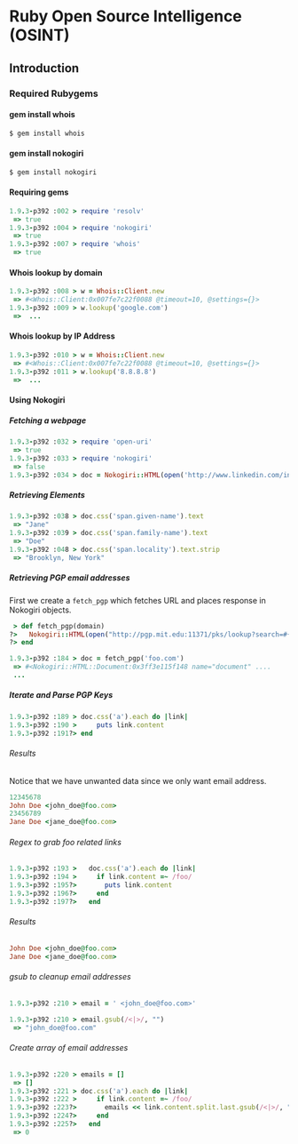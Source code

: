 # Ruby Open Source Intelligence (OSINT)

## Introduction


### Required Rubygems

#### gem install whois
```bash
$ gem install whois
```
#### gem install nokogiri
```bash
$ gem install nokogiri
```

#### Requiring gems

```ruby
1.9.3-p392 :002 > require 'resolv'
 => true 
1.9.3-p392 :004 > require 'nokogiri'
 => true 
1.9.3-p392 :007 > require 'whois'
 => true 
```

#### Whois lookup by domain

```ruby
1.9.3-p392 :008 > w = Whois::Client.new
 => #<Whois::Client:0x007fe7c22f0088 @timeout=10, @settings={}> 
1.9.3-p392 :009 > w.lookup('google.com')
 =>  ...
```
#### Whois lookup by IP Address
```ruby
1.9.3-p392 :010 > w = Whois::Client.new
 => #<Whois::Client:0x007fe7c22f0088 @timeout=10, @settings={}> 
1.9.3-p392 :011 > w.lookup('8.8.8.8')
 =>  ...
```

#### Using Nokogiri

##### Fetching a webpage

```ruby
1.9.3-p392 :032 > require 'open-uri'
 => true 
1.9.3-p392 :033 > require 'nokogiri'
 => false 
1.9.3-p392 :034 > doc = Nokogiri::HTML(open('http://www.linkedin.com/in/janedoe'))
```

##### Retrieving Elements
```ruby
1.9.3-p392 :038 > doc.css('span.given-name').text
 => "Jane" 
1.9.3-p392 :039 > doc.css('span.family-name').text
 => "Doe"
1.9.3-p392 :048 > doc.css('span.locality').text.strip
 => "Brooklyn, New York" 
```

##### Retrieving PGP email addresses

First we create a ```fetch_pgp``` which fetches URL and places response in Nokogiri objects.
```ruby
 > def fetch_pgp(domain)
?>   Nokogiri::HTML(open("http://pgp.mit.edu:11371/pks/lookup?search=#{domain}&op=index&exact=on"
?> end

1.9.3-p392 :184 > doc = fetch_pgp('foo.com')
 => #<Nokogiri::HTML::Document:0x3ff3e115f148 name="document" ....
 ...
```

##### Iterate and Parse PGP Keys
```ruby
1.9.3-p392 :189 > doc.css('a').each do |link|
1.9.3-p392 :190 >     puts link.content
1.9.3-p392 :191?> end
```
###### Results
Notice that we have unwanted data since we only want email address.

```ruby
12345678
John Doe <john_doe@foo.com>
23456789
Jane Doe <jane_doe@foo.com>
```

###### Regex to grab foo related links
```ruby
1.9.3-p392 :193 >   doc.css('a').each do |link|
1.9.3-p392 :194 >     if link.content =~ /foo/
1.9.3-p392 :195?>       puts link.content
1.9.3-p392 :196?>     end
1.9.3-p392 :197?>   end
```
###### Results
```ruby
John Doe <john_doe@foo.com>
Jane Doe <jane_doe@foo.com>
```
###### gsub to cleanup email addresses

```ruby
1.9.3-p392 :210 > email = ' <john_doe@foo.com>'

1.9.3-p392 :210 > email.gsub(/<|>/, "")
 => "john_doe@foo.com" 
```

###### Create array of email addresses

```ruby
1.9.3-p392 :220 > emails = []
 => [] 
1.9.3-p392 :221 > doc.css('a').each do |link|
1.9.3-p392 :222 >     if link.content =~ /foo/
1.9.3-p392 :223?>       emails << link.content.split.last.gsub(/<|>/, "")
1.9.3-p392 :224?>     end
1.9.3-p392 :225?>   end
 => 0 
```

